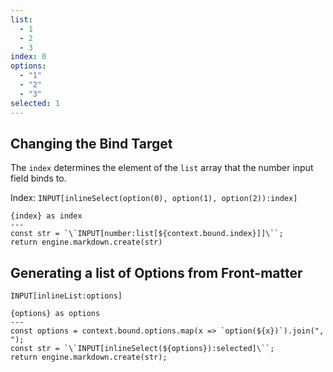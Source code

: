 ```yaml
---
list:
  - 1
  - 2
  - 3
index: 0
options:
  - "1"
  - "2"
  - "3"
selected: 1
---
```


## Changing the Bind Target

The `index` determines the element of the `list` array that the number input field binds to.

Index: `INPUT[inlineSelect(option(0), option(1), option(2)):index]`

```meta-bind-js-view
{index} as index
---
const str = `\`INPUT[number:list[${context.bound.index}]]\``;
return engine.markdown.create(str)
```

## Generating a list of Options from Front-matter

`INPUT[inlineList:options]`

```meta-bind-js-view
{options} as options
---
const options = context.bound.options.map(x => `option(${x})`).join(", ");
const str = `\`INPUT[inlineSelect(${options}):selected]\``;
return engine.markdown.create(str);
```